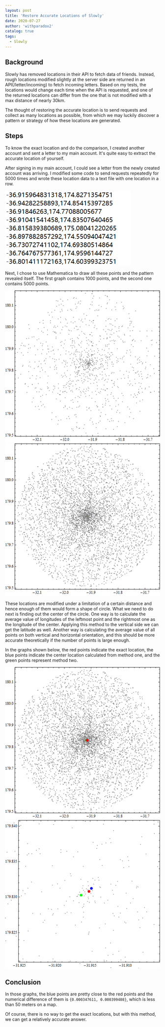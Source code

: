 ```yaml
---
layout: post
title: 'Restore Accurate Locations of Slowly'
date: 2020-07-27
author: 'withparadox2'
catalog: true
tags:
  - Slowly
---
```


## Background

Slowly has removed locations in their API to fetch data of friends. Instead, rough locations modified slightly at the server side are returned in an API(/letter/incoming) to fetch incoming letters. Based on my tests, the locations would change each time when the API is requested, and one of the returned locations can differ from the one that is not modified with a max distance of nearly 30km.

The thought of restoring the accurate location is to send requests and collect as many locations as possible, from which we may luckily discover a pattern or strategy of how these locations are generated.

## Steps

To know the exact location and do the comparison, I created another account and sent a letter to my main account. It's quite easy to extract the accurate location of yourself.

After signing in my main account, I could see a letter from the newly created account was arriving. I modified some code to send requests repeatedly for 5000 times and wrote these location data to a text file with one location in a row.

![Locations](/img/post/2020-07-27-restore-accurate-locations-of-slowly/Locations.png)

Next, I chose to use Mathematica to draw all these points and the pattern revealed itself. The first graph contains 1000 points, and the second one contains 5000 points.

![Graph of 1000 points](/img/post/2020-07-27-restore-accurate-locations-of-slowly/Location-1000.png)
![Graph of 5000 points](/img/post/2020-07-27-restore-accurate-locations-of-slowly/Location-5000.png)

These locations are modified under a limitation of a certain distance and hence enough of them would form a shape of circle. What we need to do next is finding out the center of the circle. One way is to calculate the average value of longitudes of the leftmost point and the rightmost one as the longitude of the center. Applying this method to the vertical side we can get the latitude as well. Another way is calculating the average value of all points on both vertical and horizontal orientation, and this should be more accurate theoretically if the number of points is large enough. 

In the graphs shown below, the red points indicate the exact location, the blue points indicate the center location calculated from method one, and the green points represent method two.

![Graph of 1000 points](/img/post/2020-07-27-restore-accurate-locations-of-slowly/Location-5000-center-zoom-in.png)
![Graph of 5000 points](/img/post/2020-07-27-restore-accurate-locations-of-slowly/Location-5000-center.png)

## Conclusion

In those graphs, the blue points are pretty close to the red points and the numerical difference of them is `{0.000347611, 0.000399408}`, which is less than 50 meters on a map. 

Of course, there is no way to get the exact locations, but with this method, we can get a relatively accurate answer.
